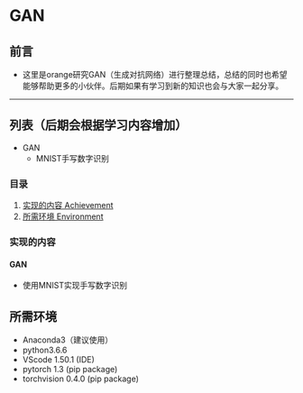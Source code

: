 # GAN
## 前言
* 这里是orange研究GAN（生成对抗网络）进行整理总结，总结的同时也希望能够帮助更多的小伙伴。后期如果有学习到新的知识也会与大家一起分享。

------
## 列表（后期会根据学习内容增加）
* GAN
    * MNIST手写数字识别



### 目录
1. [实现的内容 Achievement](#实现的内容)
2. [所需环境 Environment](#所需环境)

### 实现的内容
#### GAN
- 使用MNIST实现手写数字识别


## 所需环境
* Anaconda3（建议使用）
* python3.6.6
* VScode 1.50.1 (IDE)
* pytorch 1.3 (pip package)
* torchvision 0.4.0 (pip package)
